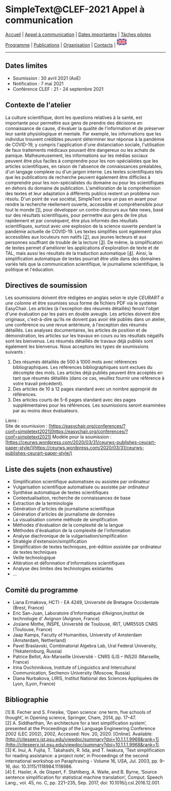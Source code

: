 
# SimpleText@CLEF-2021 Appel à communication

[Accueil](./) | [Appel à communication](./CFP) | [Dates importantes](./dates) | [Tâches pilotes](./tasks)  
[Programme](./program) | [Publications](./publications) | [Organisation](./organisation) | [Contacts](./contacts) | [<img src="../EN.png" width="30">](../en/CFP)

---

## Dates limites

*	Soumission : 30 avril 2021 (AoE)
*	Notification : 7 mai 2021
*	Conférence CLEF : 21 - 24 septembre 2021

## Contexte de l'atelier
La culture scientifique, dont les questions relatives à la santé, est importante pour permettre aux gens de prendre des décisions en connaissance de cause, d'évaluer la qualité de l'information et de préserver leur santé physiologique et mentale. Par exemple, les informations que les individus trouvent crédibles peuvent déterminer leur réponse à la pandémie de COVID-19, y compris l'application d'une distanciation sociale, l'utilisation de faux traitements médicaux pouvant être dangereux ou les achats de panique. Malheureusement, les informations sur les médias sociaux peuvent être plus faciles à comprendre pour les non-spécialistes que les articles scientifiques, en raison de l'absence de connaissances préalables, d'un langage complexe ou d'un jargon interne. Les textes scientifiques tels que les publications de recherche peuvent également être difficiles à comprendre pour les non-spécialistes du domaine ou pour les scientifiques en dehors du domaine de publication. L'amélioration de la compréhension des textes et leur adaptation à différents publics restent un problème non résolu. D'un point de vue sociétal, SimpleText sera un pas en avant pour rendre la recherche réellement ouverte, accessible et compréhensible pour tout le monde [[1]](#bibliographie), pour développer un contre-discours aux fake news, basé sur des résultats scientifiques, pour permettre aux gens de lire plus rapidement et par conséquent, être plus informés des résultats scientifiques, surtout avec une explosion de la science ouverte pendant la pandémie actuelle de COVID-19. Les textes simplifiés sont également plus accessibles aux locuteurs non natifs [[2]](#bibliographie), aux jeunes lecteurs et aux personnes souffrant de trouble de la lecture [[3]](#bibliographie). De même, la simplification de textes permet d'améliorer les applications d'exploration de texte et de TAL, mais aussi les résultats de la traduction automatique [[4]](#bibliographie). Ainsi, la simplification automatique de textes pourrait être utile dans des domaines variés tels que la communication scientifique, le journalisme scientifique, la politique et l'éducation.

## Directives de soumission
Les soumissions doivent être rédigées en anglais selon le style *CEURART à une colonne* et être soumises sous forme de fichiers PDF via le système EasyChair. Les articles (à l'exception des résumés détaillés) feront l'objet d'une évaluation par les pairs en double aveugle. Les articles doivent être originaux, c'est-à-dire qu'ils ne doivent pas avoir été publiés dans un atelier, une conférence ou une revue antérieure, à l'exception des résumés détaillés. Les analyses documentaires, les articles de position et de démonstration, les articles sur les travaux en cours ou les résultats négatifs sont les bienvenus. Les résumés détaillés de travaux déjà publiés sont également les bienvenus. Nous acceptons les types de soumissions suivants :
1.	Des résumés détaillés de 500 à 1000 mots avec références bibliographiques. Les références bibliographiques sont exclues du décompte des mots. Les articles déjà publiés peuvent être acceptés en tant que résumés détaillés (dans ce cas, veuillez fournir une référence à votre travail précédent).
2.	Des articles de 10 à 12 pages standard avec un nombre approprié de références.
3.	Des articles courts de 5-6 pages standard avec des pages supplémentaires pour les références. Les soumissions seront examinées par au moins deux évaluateurs.

Liens :  
Site de soumission : [https://easychair.org/conferences/?conf=simpletext2021](https://easychair.org/conferences/?conf=simpletext2021)
Modèle pour la soumission : [https://ceurws.wordpress.com/2020/03/31/ceurws-publishes-ceurart-paper-style/](https://ceurws.wordpress.com/2020/03/31/ceurws-publishes-ceurart-paper-style/)

## Liste des sujets (non exhaustive)
*	Simplification scientifique automatisée ou assistée par ordinateur
*	Vulgarisation scientifique automatisée ou assistée par ordinateur
*	Synthèse automatique de textes scientifiques
*	Contextualisation, recherche de connaissances de base
*	Extraction de la terminologie
*	Génération d'articles de journalisme scientifique
*	Génération d'articles de journalisme de données
*	La visualisation comme méthode de simplification
*	Méthodes d'évaluation de la complexité de la langue
*	Méthodes d'évaluation de la complexité de l'information
*	Analyse diachronique de la vulgarisation/simplification
*	Stratégie d'extension/simplification
*	Simplification de textes techniques, pré-édition assistée par ordinateur de textes techniques
*	Veille technologique
*	Altération et déformation d'informations scientifiques
*	Analyse des limites des technologies existantes
*	…

## Comité du programme
* Liana Ermakova, HCTI - EA 4249, Université de Bretagne Occidentale (Brest, France)
* Eric San-Juan, Laboratoire d’Informatique d’Avignon,Institut de technologie d' Avignon (Avignon, France)
* Josiane Mothe, INSPE, Université de Toulouse, IRIT, UMR5505 CNRS (Toulouse, France)
* Jaap Kamps, Faculty of Humanities, University of Amsterdam (Amsterdam, Netherland)
* Pavel Braslavski, Combinatorial Algebra Lab, Ural Federal University, (Yekaterinburg, Russia)
* Patrice Bellot, Aix-Marseille Université - CNRS (LIS – INS2I) (Marseille, France)
* Irina Ovchinnikova, Institute of Linguistics and Intercultural Communication, Sechenov University (Moscow, Russia)
* Diana Nurbakova, LIRIS, Institut National des Sciences Appliquées de Lyon, (Lyon, France)

## Bibliographie
[1] B. Fecher and S. Friesike, ‘Open science: one term, five schools of thought’, in Opening science, Springer, Cham, 2014, pp. 17–47.  
[2] A. Siddharthan, ‘An architecture for a text simplification system’, presented at the Proceedings of the Language Engineering Conference 2002 (LEC 2002), 2002, Accessed: Nov. 20, 2020. [Online]. Available: [http://citeseerx.ist.psu.edu/viewdoc/summary?doi=10.1.1.1.9968&rank=1](http://citeseerx.ist.psu.edu/viewdoc/summary?doi=10.1.1.1.9968&rank=1).  
[3] K. Inui, A. Fujita, T. Takahashi, R. Iida, and T. Iwakura, ‘Text simplification for reading assistance: a project note’, in Proceedings of the second international workshop on Paraphrasing - Volume 16, USA, Jul. 2003, pp. 9–16, doi: 10.3115/1118984.1118986.  
[4] E. Hasler, A. de Gispert, F. Stahlberg, A. Waite, and B. Byrne, ‘Source sentence simplification for statistical machine translation’, Comput. Speech Lang., vol. 45, no. C, pp. 221–235, Sep. 2017, doi: 10.1016/j.csl.2016.12.001.
